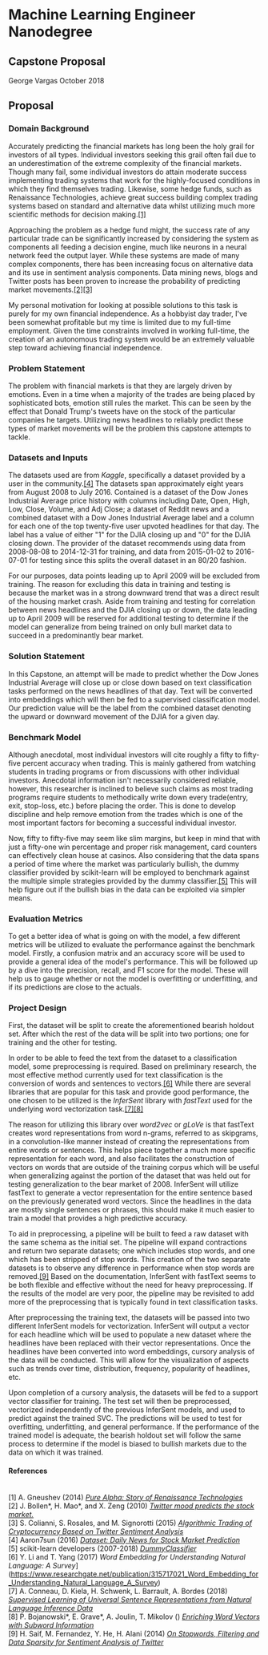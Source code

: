 # Machine Learning Engineer Nanodegree
## Capstone Proposal
George Vargas
October 2018

## Proposal

### Domain Background

Accurately predicting the financial markets has long been the holy grail for investors of all types. Individual investors seeking this grail often fail due to an underestimation of the extreme complexity of the financial markets. Though many fail, some individual investors do attain moderate success implementing trading systems that work for the highly-focused conditions in which they find themselves trading. Likewise, some hedge funds, such as Renaissance Technologies, achieve great success building complex trading systems based on standard and alternative data whilst utilizing much more scientific methods for decision making.[[1]]((https://www.linkedin.com/pulse/20141117150538-17004994-pure-alpha-story-of-renaissance-technologies/))

Approaching the problem as a hedge fund might, the success rate of any particular trade can be significantly increased by considering the system as components all feeding a decision engine, much like neurons in a neural network feed the output layer. While these systems are made of many complex components, there has been increasing focus on alternative data and its use in sentiment analysis components. Data mining news, blogs and Twitter posts has been proven to increase the probability of predicting market movements.[[2]](https://arxiv.org/pdf/1010.3003.pdf)[[3]](http://cs229.stanford.edu/proj2015/029_report.pdf)

My personal motivation for looking at possible solutions to this task is purely for my own financial independence. As a hobbyist day trader, I've been somewhat profitable but my time is limited due to my full-time employment. Given the time constraints involved in working full-time, the creation of an autonomous trading system would be an extremely valuable step toward achieving financial independence.

### Problem Statement

The problem with financial markets is that they are largely driven by emotions. Even in a time when a majority of the trades are being placed by sophisticated bots, emotion still rules the market. This can be seen by the effect that Donald Trump's tweets have on the stock of the particular companies he targets. Utilizing news headlines to reliably predict these types of market movements will be the problem this capstone attempts to tackle.

### Datasets and Inputs

The datasets used are from *Kaggle*, specifically a dataset provided by a user in the community.[[4]](https://www.kaggle.com/aaron7sun/stocknews#Combined_News_DJIA.csv) The datasets span approximately eight years from August 2008 to July 2016. Contained is a dataset of the Dow Jones Industrial Average price history with columns including Date, Open, High, Low, Close, Volume, and Adj Close; a dataset of Reddit news and a combined dataset with a Dow Jones Industrial Average label and a column for each one of the top twenty-five user upvoted headlines for that day. The label has a value of either "1" for the DJIA closing up and "0" for the DJIA closing down. The provider of the dataset recommends using data from 2008-08-08 to 2014-12-31 for training, and data from 2015-01-02 to 2016-07-01 for testing since this splits the overall dataset in an 80/20 fashion.

For our purposes, data points leading up to April 2009 will be excluded from training. The reason for excluding this data in training and testing is because the market was in a strong downward trend that was a direct result of the housing market crash. Aside from training and testing for correlation between news headlines and the DJIA closing up or down, the data leading up to April 2009 will be reserved for additional testing to determine if the model can generalize from being trained on only bull market data to succeed in a predominantly bear market.

### Solution Statement

In this Capstone, an attempt will be made to predict whether the Dow Jones Industrial Average will close up or close down based on text classification tasks performed on the news headlines of that day. Text will be converted into embeddings which will then be fed to a supervised classification model. Our prediction value will be the label from the combined dataset denoting the upward or downward movement of the DJIA for a given day.

### Benchmark Model

Although anecdotal, most individual investors will cite roughly a fifty to fifty-five percent accuracy when trading. This is mainly gathered from watching students in trading programs or from discussions with other individual investors. Anecdotal information isn't necessarily considered reliable, however, this researcher is inclined to believe such claims as most trading programs require students to methodically write down every trade(entry, exit, stop-loss, etc.) before placing the order. This is done to develop discipline and help remove emotion from the trades which is one of the most important factors for becoming a successful individual investor.

Now, fifty to fifty-five may seem like slim margins, but keep in mind that with just a fifty-one win percentage and proper risk management, card counters can effectively clean house at casinos. Also considering that the data spans a period of time where the market was particularly bullish, the dummy classifier provided by scikit-learn will be employed to benchmark against the multiple simple strategies provided by the dummy classifier.[[5]](http://scikit-learn.org/stable/modules/generated/sklearn.dummy.DummyClassifier.html) This will help figure out if the bullish bias in the data can be exploited via simpler means.

### Evaluation Metrics

To get a better idea of what is going on with the model, a few different metrics will be utilized to evaluate the performance against the benchmark model. Firstly, a confusion matrix and an accuracy score will be used to provide a general idea of the model's performance. This will be followed up by a dive into the precision, recall, and F1 score for the model. These will help us to gauge whether or not the model is overfitting or underfitting, and if its predictions are close to the actuals.

### Project Design

First, the dataset will be split to create the aforementioned bearish holdout set. After which the rest of the data will be split into two portions; one for training and the other for testing.

In order to be able to feed the text from the dataset to a classification model, some preprocessing is required. Based on preliminary research, the most effective method currently used for text classification is the conversion of words and sentences to vectors.[[6]](https://www.researchgate.net/publication/315717021_Word_Embedding_for_Understanding_Natural_Language_A_Survey) While there are several libraries that are popular for this task and provide good performance, the one chosen to be utilized is the *InferSent* library with *fastText* used for the underlying word vectorization task.[[7]](https://arxiv.org/pdf/1705.02364.pdf)[[8]](https://arxiv.org/abs/1607.04606)

The reason for utilizing this library over *word2vec* or *gLoVe* is that fastText creates word representations from word n-grams, referred to as skipgrams, in a convolution-like manner instead of creating the representations from entire words or sentences. This helps piece together a much more specific representation for each word, and also facilitates the construction of vectors on words that are outside of the training corpus which will be useful when generalizing against the portion of the dataset that was held out for testing generalization to the bear market of 2008. InferSent will utilize fastText to generate a vector representation for the entire sentence based on the previously generated word vectors. Since the headlines in the data are mostly single sentences or phrases, this should make it much easier to train a model that provides a high predictive accuracy.

To aid in preprocessing, a pipeline will be built to feed a raw dataset with the same schema as the initial set. The pipeline will expand contractions and return two separate datasets; one which includes stop words, and one which has been stripped of stop words. This creation of the two separate datasets is to observe any difference in performance when stop words are removed.[[9]](http://www.lrec-conf.org/proceedings/lrec2014/pdf/292_Paper.pdf) Based on the documentation, InferSent with fastText seems to be both flexible and effective without the need for heavy preprocessing. If the results of the model are very poor, the pipeline may be revisited to add more of the preprocessing that is typically found in text classification tasks.

After preprocessing the training text, the datasets will be passed into two different InferSent models for vectorization. InferSent will output a vector for each headline which will be used to populate a new dataset where the headlines have been replaced with their vector representations. Once the headlines have been converted into word embeddings, cursory analysis of the data will be conducted. This will allow for the visualization of aspects such as trends over time, distribution, frequency, popularity of headlines, etc.

Upon completion of a cursory analysis, the datasets will be fed to a support vector classifier for training. The test set will then be preprocessed, vectorized independently of the previous InferSent models, and used to predict against the trained SVC. The predictions will be used to test for overfitting, underfitting, and general performance. If the performance of the trained model is adequate, the bearish holdout set will follow the same process to determine if the model is biased to bullish markets due to the data on which it was trained.

#### References

<br />[1] A. Gneushev (2014) [*Pure Alpha: Story of Renaissance Technologies*](https://www.linkedin.com/pulse/20141117150538-17004994-pure-alpha-story-of-renaissance-technologies/)
<br />[2] J. Bollen*, H. Mao*, and X. Zeng (2010) [*Twitter mood predicts the stock market.*](https://arxiv.org/pdf/1010.3003.pdf)
<br />[3] S. Colianni, S. Rosales, and M. Signorotti (2015) [*Algorithmic Trading of Cryptocurrency Based on Twitter Sentiment Analysis*](http://cs229.stanford.edu/proj2015/029_report.pdf)
<br />[4] Aaron7sun (2016) [*Dataset: Daily News for Stock Market Prediction*](https://www.kaggle.com/aaron7sun/stocknews#Combined_News_DJIA.csv)
<br />[5] scikit-learn developers (2007-2018) [*DummyClassifier*](http://scikit-learn.org/stable/modules/generated/sklearn.dummy.DummyClassifier.html)
<br />[6] Y. Li and T. Yang (2017) *Word Embedding for Understanding Natural Language: A Survey*](https://www.researchgate.net/publication/315717021_Word_Embedding_for_Understanding_Natural_Language_A_Survey)
<br />[7] A. Conneau, D. Kiela, H. Schwenk, L. Barrault, A. Bordes (2018) [*Supervised Learning of Universal Sentence Representations from Natural Language Inference Data*](https://arxiv.org/pdf/1705.02364.pdf)
<br />[8] P. Bojanowski*, E. Grave*, A. Joulin, T. Mikolov () [*Enriching Word Vectors with Subword Information*](https://arxiv.org/abs/1607.04606)
<br />[9] H. Saif, M. Fernandez, Y. He, H. Alani (2014) [*On Stopwords, Filtering and Data Sparsity for Sentiment Analysis of Twitter*](http://www.lrec-conf.org/proceedings/lrec2014/pdf/292_Paper.pdf)
